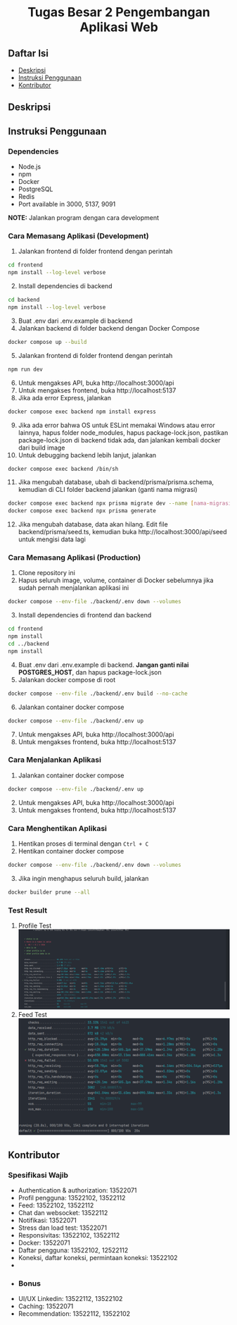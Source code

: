<h1 style="text-align: center">Tugas Besar 2 Pengembangan Aplikasi Web</h1>

## Daftar Isi
- [Deskripsi](#deskripsi)
- [Instruksi Penggunaan](#instruksi-penggunaan)
- [Kontributor](#kontributor)

## Deskripsi

## Instruksi Penggunaan
### Dependencies
- Node.js
- npm
- Docker
- PostgreSQL
- Redis
- Port available in 3000, 5137, 9091

**NOTE:** Jalankan program dengan cara development

### Cara Memasang Aplikasi (Development)
1. Jalankan frontend di folder frontend dengan perintah
```sh
cd frontend
npm install --log-level verbose
```
2. Install dependencies di backend
```sh
cd backend
npm install --log-level verbose
```
3. Buat .env dari .env.example di backend
4. Jalankan backend di folder backend dengan Docker Compose
```sh
docker compose up --build
```
5. Jalankan frontend di folder frontend dengan perintah
```sh
npm run dev
```
6. Untuk mengakses API, buka http://localhost:3000/api
7. Untuk mengakses frontend, buka http://localhost:5137
8. Jika ada error Express, jalankan
```sh
docker compose exec backend npm install express
```
9. Jika ada error bahwa OS untuk ESLint memakai Windows atau error lainnya, hapus folder node_modules, hapus package-lock.json, pastikan
 package-lock.json di backend tidak ada, dan jalankan kembali docker dari build image
10. Untuk debugging backend lebih lanjut, jalankan
```sh
docker compose exec backend /bin/sh
```
11. Jika mengubah database, ubah di backend/prisma/prisma.schema, kemudian di CLI folder backend jalankan (ganti nama migrasi)
```sh
docker compose exec backend npx prisma migrate dev --name [nama-migrasi]
docker compose exec backend npx prisma generate
```
12. Jika mengubah database, data akan hilang. Edit file backend/prisma/seed.ts, kemudian buka http://localhost:3000/api/seed untuk mengisi data lagi

### Cara Memasang Aplikasi (Production)
1. Clone repository ini
2. Hapus seluruh image, volume, container di Docker sebelumnya jika sudah pernah menjalankan aplikasi ini
```sh
docker compose --env-file ./backend/.env down --volumes
```
3. Install dependencies di frontend dan backend
```sh
cd frontend
npm install
cd ../backend
npm install
```
4. Buat .env dari .env.example di backend. **Jangan ganti nilai POSTGRES_HOST**, dan hapus package-lock.json
5. Jalankan docker compose di root
```sh
docker compose --env-file ./backend/.env build --no-cache
```
6. Jalankan container docker compose
```sh
docker compose --env-file ./backend/.env up
```
7. Untuk mengakses API, buka http://localhost:3000/api
8. Untuk mengakses frontend, buka http://localhost:5137

### Cara Menjalankan Aplikasi
1. Jalankan container docker compose
```sh
docker compose --env-file ./backend/.env up
```
2. Untuk mengakses API, buka http://localhost:3000/api
3. Untuk mengakses frontend, buka http://localhost:5137

### Cara Menghentikan Aplikasi
1. Hentikan proses di terminal dengan `Ctrl + C`
2. Hentikan container docker compose
```sh
docker compose --env-file ./backend/.env down --volumes
```
3. Jika ingin menghapus seluruh build, jalankan
```sh
docker builder prune --all
```

### Test Result
1. Profile Test
![Profile result](docs/testing-profile-1.png)
2. Feed Test
![Feed result](docs/testing-feed-1.png)

## Kontributor

### Spesifikasi Wajib
- Authentication & authorization: 13522071
- Profil pengguna: 13522102, 13522112
- Feed: 13522102, 13522112
- Chat dan websocket: 13522112
- Notifikasi: 13522071
- Stress dan load test: 13522071
- Responsivitas: 13522102, 13522112
- Docker: 13522071
- Daftar pengguna: 13522102, 12522112
- Koneksi, daftar koneksi, permintaan koneksi: 13522102
- 
- ### Bonus
- UI/UX Linkedin: 13522112, 13522102
- Caching: 13522071
- Recommendation: 13522112, 13522102